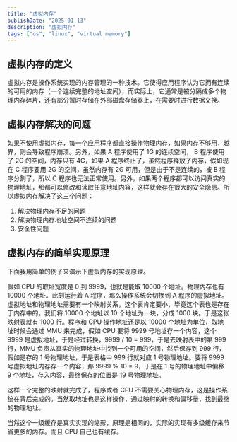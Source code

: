 ```yaml
---
title: "虚拟内存"
publishDate: "2025-01-13"
description: "虚拟内存"
tags: ["os", "linux", "virtual memory"]
---
```


## 虚拟内存的定义

虚拟内存是操作系统实现的内存管理的一种技术。它使得应用程序认为它拥有连续的可用的内存（一个连续完整的地址空间），而实际上，它通常是被分隔成多个物理内存碎片，还有部分暂时存储在外部磁盘存储器上，在需要时进行数据交换。

## 虚拟内存解决的问题

如果不使用虚拟内存，每一个应用程序都直接操作物理内存，如果内存不够用，越界，则会导致程序崩溃。另外，如果 A 程序使用了 1G 的连续空间， B 程序使用了 2G 的空间，内存只有 4G，如果 A 程序终止了，虽然程序释放了内存，假如现在 C 程序要用 2G 的空间，虽然内存有 2G 可用，但是由于不是连续的，被 B 程序分割了，所以 C 程序也无法正常使用。另外，如果两个程序都可以访问真实的物理地址，那都可以修改和读取任意地址内容，这样就会存在很大的安全隐患。所以虚拟内存解决了这三个问题：

1. 解决物理内存不足的问题
2. 解决物理内存地址空间不连续的问题
3. 安全性问题

## 虚拟内存的简单实现原理


下面我用简单的例子来演示下虚拟内存的实现原理。

假如 CPU 的取址宽度是 0 到 9999，也就是能取 10000 个地址。物理内存也有 10000 个地址。此刻运行着 A 程序，那么操作系统会切换到 A 程序的虚拟地址。虚拟地址和物理地址需要有一个映射关系，这个表肯定要小，毕竟这个表也是存在于内存中的。我们将 10000 个地址以 10 个地址为一块，分成 1000 块。于是这张映射表就有 1000 行。程序和 CPU 操作地址还是以 10000 个地址为单位，取地址时候会通过 MMU 来完成，假如 CPU 要将 9999 号地址存一个内容，这个 9999 是虚拟地址，于是经过转换，9999 / 10 = 999，于是去映射表中的第 999 行，MMU 负责从真实的物理地址中找到一个可用的空间，然后保存到 999 行，假如是存的 1 号物理地址，于是表格中 999 行就对应 1 号物理地址。要将 9999 号虚拟地址内存存一个内容，那 9999 % 10 = 9，于是在 1 号的物理地址中偏移 9 个地址，存入内容，最终保存的位置是 19 号物理地址。

这样一个完整的映射就完成了，程序或者 CPU 不需要关心物理内存，这是操作系统在背后完成的。当然取地址也是这样操作，通过映射的转换和偏移量，找到最终的物理地址。

当然这个一级缓存是真实实现的缩影，原理是相同的，实际的实现有多级缓存来节省更多的内存。而且 CPU 自己也有缓存。
